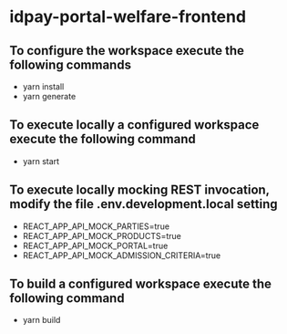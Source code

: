 # idpay-portal-welfare-frontend

## To configure the workspace execute the following commands
- yarn install
- yarn generate

## To execute locally a configured workspace execute the following command
- yarn start

## To execute locally mocking REST invocation, modify the file .env.development.local setting
- REACT_APP_API_MOCK_PARTIES=true
- REACT_APP_API_MOCK_PRODUCTS=true
- REACT_APP_API_MOCK_PORTAL=true
- REACT_APP_API_MOCK_ADMISSION_CRITERIA=true

## To build a configured workspace execute the following command
- yarn build
